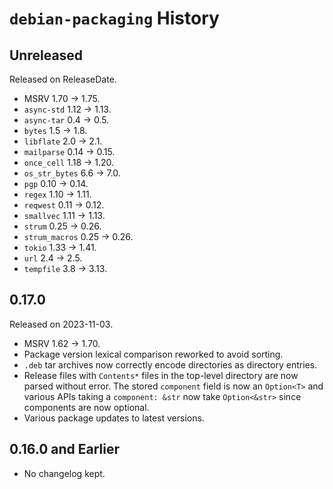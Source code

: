 # `debian-packaging` History

<!-- next-header -->

## Unreleased

Released on ReleaseDate.

* MSRV 1.70 -> 1.75.
* `async-std` 1.12 -> 1.13.
* `async-tar` 0.4 -> 0.5.
* `bytes` 1.5 -> 1.8.
* `libflate` 2.0 -> 2.1.
* `mailparse` 0.14 -> 0.15.
* `once_cell` 1.18 -> 1.20.
* `os_str_bytes` 6.6 -> 7.0.
* `pgp` 0.10 -> 0.14.
* `regex` 1.10 -> 1.11.
* `reqwest` 0.11 -> 0.12.
* `smallvec` 1.11 -> 1.13.
* `strum` 0.25 -> 0.26.
* `strum_macros` 0.25 -> 0.26.
* `tokio` 1.33 -> 1.41.
* `url` 2.4 -> 2.5.
* `tempfile` 3.8 -> 3.13.

## 0.17.0

Released on 2023-11-03.

* MSRV 1.62 -> 1.70.
* Package version lexical comparison reworked to avoid sorting.
* `.deb` tar archives now correctly encode directories as directory entries.
* Release files with `Contents*` files in the top-level directory are now
  parsed without error. The stored `component` field is now an
  `Option<T>` and various APIs taking a `component: &str` now take
  `Option<&str>` since components are now optional.
* Various package updates to latest versions.

## 0.16.0 and Earlier

* No changelog kept.
